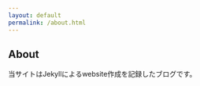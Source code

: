 ```yaml
---
layout: default
permalink: /about.html
---
```


## About

当サイトはJekyllによるwebsite作成を記録したブログです。

